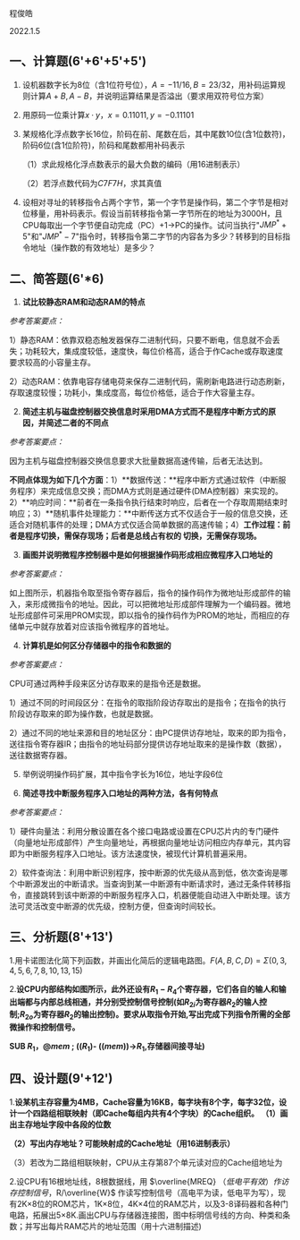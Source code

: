 
程俊皓

2022.1.5

## 一、计算题(6'+6'+5'+5')

1. 设机器数字长为8位（含1位符号位），$A=-11/16,B=23/32$，用补码运算规则计算$A+B,A-B$，并说明运算结果是否溢出（要求用双符号位方案）

2. 用原码一位乘计算$x·y$，$x=0.11011,y=-0.11101$

3. 某规格化浮点数字长16位，阶码在前、尾数在后，其中尾数10位(含1位数符)，阶码6位(含1位阶符)，阶码和尾数都用补码表示

   （1）求此规格化浮点数表示的最大负数的编码（用16进制表示）

   （2）若浮点数代码为$C7F7H$，求其真值

4. 设相对寻址的转移指令占两个字节，第一个字节是操作码，第二个字节是相对位移量，用补码表示。假设当前转移指令第一字节所在的地址为3000H，且CPU每取出一个字节便自动完成（PC）+1→PC的操作。试问当执行"$JMP ^*+5$"和"$JMP ^*-7$"指令时，转移指令第二字节的内容各为多少？转移到的目标指令地址（操作数的有效地址）是多少？

## 二、简答题(6'*6)

1. **试比较静态RAM和动态RAM的特点**

*参考答案要点：*

1）静态RAM：依靠双稳态触发器保存二进制代码，只要不断电，信息就不会丢失；功耗较大，集成度较低，速度快，每位价格高，适合于作Cache或存取速度要求较高的小容量主存。

2）动态RAM：依靠电容存储电荷来保存二进制代码，需刷新电路进行动态刷新，存取速度较慢；功耗小，集成度高，每位价格低，适合于作大容量主存。

2. **简述主机与磁盘控制器交换信息时采用DMA方式而不是程序中断方式的原因，并简述二者的不同点**

*参考答案要点：*

因为主机与磁盘控制器交换信息要求大批量数据高速传输，后者无法达到。

**不同点体现为如下几个方面**：1）**数据传送：**程序中断方式通过软件（中断服务程序）来完成信息交换；而DMA方式则是通过硬件(DMA控制器）来实现的。2）**响应时间：**前者在一条指令执行结束时响应，后者在一个存取周期结束时响应；3）**随机事件处理能力：**中断传送方式不仅适合于一般的信息交换，还适合对随机事件的处理；DMA方式仅适合简单数据的高速传输；4）**工作过程：**前者是程序切换，需保存现场；后者是总线占有权的 切换，无需保存现场**。**

3. **画图并说明微程序控制器中是如何根据操作码形成相应微程序入口地址的**

*参考答案要点：*

 如上图所示，机器指令取至指令寄存器后，指令的操作码作为微地址形成部件的输入，来形成微指令的地址。因此，可以把微地址形成部件理解为一个编码器。微地址形成部件可采用PROM实现，即以指令的操作码作为PROM的地址，而相应的存储单元中就存放着对应该指令微程序的首地址。

4. **计算机是如何区分存储器中的指令和数据的**

*参考答案要点：*

CPU可通过两种手段来区分访存取来的是指令还是数据。

1）通过不同的时间段区分：在指令的取指阶段访存取出的是指令；在指令的执行阶段访存取来的即为操作数，也就是数据。

2）通过不同的地址来源和目的地址区分：由PC提供访存地址，取来的即为指令，送往指令寄存器IR；由指令的地址码部分提供访存地址取来的是操作数（数据），送往数据寄存器。

5. 举例说明操作码扩展，其中指令字长为16位，地址字段6位

   

6. **简述寻找中断服务程序入口地址的两种方法，各有何特点**

*参考答案要点：*

1）硬件向量法：利用分散设置在各个接口电路或设置在CPU芯片内的专门硬件（向量地址形成部件）产生向量地址，再根据向量地址访问相应内存单元，其内容即为中断服务程序入口地址。该方法速度快，被现代计算机普遍采用。

2）软件查询法：利用中断识别程序，按中断源的优先级从高到低，依次查询是哪个中断源发出的中断请求。当查询到某一中断源有中断请求时，通过无条件转移指令，直接跳转到该中断源的中断服务程序入口，机器便能自动进入中断处理。该方法可灵活改变中断源的优先级，控制方便，但查询时间较长。

## 三、分析题(8'+13')

1.用卡诺图法化简下列函数，并画出化简后的逻辑电路图。$F(A,B,C,D)=\Sigma(0,3,4,5,6,7,8,10,13,15)$

2.**设CPU内部结构如图所示，此外还设有$R_1-R_4$个寄存器，它们各自的输人和输出端都与内部总线相通，并分别受控制信号控制(如$R_{2i}$为寄存器$R_2$的输人控制;$R_{2o}$为寄存器$R_2$的输出控制)。要求从取指令开始,写出完成下列指令所需的全部微操作和控制信号。**

**SUB $R_1$，$@mem$ ; (($R_1$)- (($mem$))→$R_1$,存储器间接寻址)**

## 四、设计题(9'+12')

1.**设某机主存容量为4MB，Cache容量为16KB，每字块有8个字，每字32位，设计一个四路组相联映射（即Cache每组内共有4个字块）的Cache组织。**
 **（1）画出主存地址字段中各段的位数**

 **（2）写出内存地址？可能映射成的Cache地址（用16进制表示）**

 （3）若改为二路组相联映射，CPU从主存第87个单元读对应的Cache组地址为

2.设CPU有16根地址线，8根数据线，用 $\overline{MREQ} $（低电平有效）作访存控制信号，$R/\overline{W}$ 作读写控制信号（高电平为读，低电平为写），现有2K×8位的ROM芯片，1K×8位，4K×4位的RAM芯片，以及3-8译码器和各种门电路，拓展出5×8K.画出CPU与存储器连接图，图中标明信号线的方向、种类和条数；并写出每片RAM芯片的地址范围（用十六进制描述)